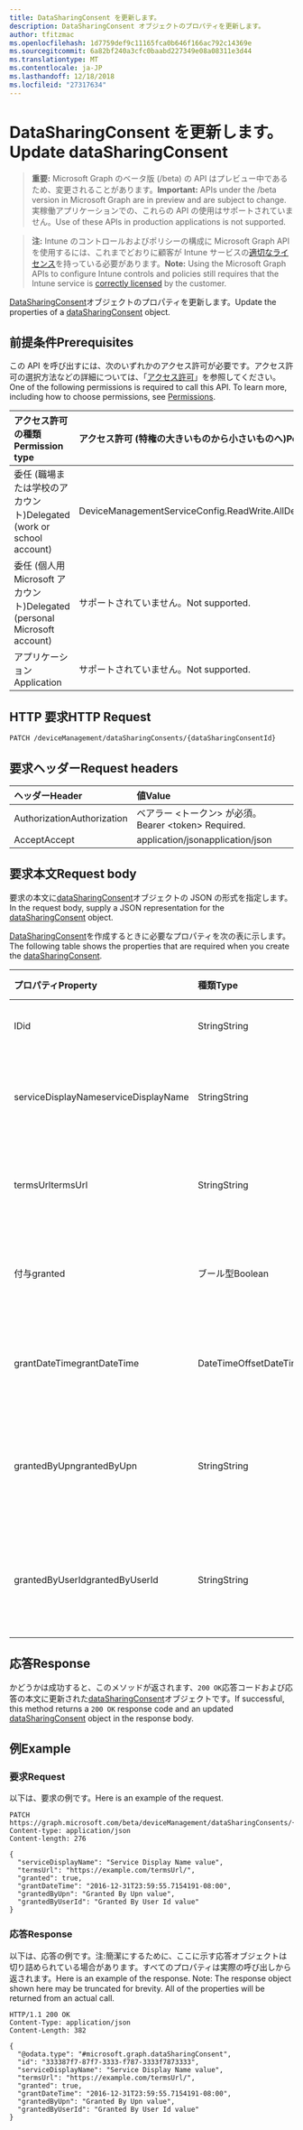 ```yaml
---
title: DataSharingConsent を更新します。
description: DataSharingConsent オブジェクトのプロパティを更新します。
author: tfitzmac
ms.openlocfilehash: 1d7759def9c11165fca0b646f166ac792c14369e
ms.sourcegitcommit: 6a82bf240a3cfc0baabd227349e08a08311e3d44
ms.translationtype: MT
ms.contentlocale: ja-JP
ms.lasthandoff: 12/18/2018
ms.locfileid: "27317634"
---
```

# <a name="update-datasharingconsent"></a><span data-ttu-id="10c91-103">DataSharingConsent を更新します。</span><span class="sxs-lookup"><span data-stu-id="10c91-103">Update dataSharingConsent</span></span>

> <span data-ttu-id="10c91-104">**重要:** Microsoft Graph のベータ版 (/beta) の API はプレビュー中であるため、変更されることがあります。</span><span class="sxs-lookup"><span data-stu-id="10c91-104">**Important:** APIs under the /beta version in Microsoft Graph are in preview and are subject to change.</span></span> <span data-ttu-id="10c91-105">実稼働アプリケーションでの、これらの API の使用はサポートされていません。</span><span class="sxs-lookup"><span data-stu-id="10c91-105">Use of these APIs in production applications is not supported.</span></span>

> <span data-ttu-id="10c91-106">**注:** Intune のコントロールおよびポリシーの構成に Microsoft Graph API を使用するには、これまでどおりに顧客が Intune サービスの[適切なライセンス](https://go.microsoft.com/fwlink/?linkid=839381)を持っている必要があります。</span><span class="sxs-lookup"><span data-stu-id="10c91-106">**Note:** Using the Microsoft Graph APIs to configure Intune controls and policies still requires that the Intune service is [correctly licensed](https://go.microsoft.com/fwlink/?linkid=839381) by the customer.</span></span>

<span data-ttu-id="10c91-107">[DataSharingConsent](../resources/intune-devices-datasharingconsent.md)オブジェクトのプロパティを更新します。</span><span class="sxs-lookup"><span data-stu-id="10c91-107">Update the properties of a [dataSharingConsent](../resources/intune-devices-datasharingconsent.md) object.</span></span>
## <a name="prerequisites"></a><span data-ttu-id="10c91-108">前提条件</span><span class="sxs-lookup"><span data-stu-id="10c91-108">Prerequisites</span></span>
<span data-ttu-id="10c91-p102">この API を呼び出すには、次のいずれかのアクセス許可が必要です。アクセス許可の選択方法などの詳細については、「[アクセス許可](/graph/permissions-reference)」を参照してください。</span><span class="sxs-lookup"><span data-stu-id="10c91-p102">One of the following permissions is required to call this API. To learn more, including how to choose permissions, see [Permissions](/graph/permissions-reference).</span></span>

|<span data-ttu-id="10c91-111">アクセス許可の種類</span><span class="sxs-lookup"><span data-stu-id="10c91-111">Permission type</span></span>|<span data-ttu-id="10c91-112">アクセス許可 (特権の大きいものから小さいものへ)</span><span class="sxs-lookup"><span data-stu-id="10c91-112">Permissions (from most to least privileged)</span></span>|
|:---|:---|
|<span data-ttu-id="10c91-113">委任 (職場または学校のアカウント)</span><span class="sxs-lookup"><span data-stu-id="10c91-113">Delegated (work or school account)</span></span>|<span data-ttu-id="10c91-114">DeviceManagementServiceConfig.ReadWrite.All</span><span class="sxs-lookup"><span data-stu-id="10c91-114">DeviceManagementServiceConfig.ReadWrite.All</span></span>|
|<span data-ttu-id="10c91-115">委任 (個人用 Microsoft アカウント)</span><span class="sxs-lookup"><span data-stu-id="10c91-115">Delegated (personal Microsoft account)</span></span>|<span data-ttu-id="10c91-116">サポートされていません。</span><span class="sxs-lookup"><span data-stu-id="10c91-116">Not supported.</span></span>|
|<span data-ttu-id="10c91-117">アプリケーション</span><span class="sxs-lookup"><span data-stu-id="10c91-117">Application</span></span>|<span data-ttu-id="10c91-118">サポートされていません。</span><span class="sxs-lookup"><span data-stu-id="10c91-118">Not supported.</span></span>|

## <a name="http-request"></a><span data-ttu-id="10c91-119">HTTP 要求</span><span class="sxs-lookup"><span data-stu-id="10c91-119">HTTP Request</span></span>
<!-- {
  "blockType": "ignored"
}
-->
``` http
PATCH /deviceManagement/dataSharingConsents/{dataSharingConsentId}
```

## <a name="request-headers"></a><span data-ttu-id="10c91-120">要求ヘッダー</span><span class="sxs-lookup"><span data-stu-id="10c91-120">Request headers</span></span>
|<span data-ttu-id="10c91-121">ヘッダー</span><span class="sxs-lookup"><span data-stu-id="10c91-121">Header</span></span>|<span data-ttu-id="10c91-122">値</span><span class="sxs-lookup"><span data-stu-id="10c91-122">Value</span></span>|
|:---|:---|
|<span data-ttu-id="10c91-123">Authorization</span><span class="sxs-lookup"><span data-stu-id="10c91-123">Authorization</span></span>|<span data-ttu-id="10c91-124">ベアラー &lt;トークン&gt; が必須。</span><span class="sxs-lookup"><span data-stu-id="10c91-124">Bearer &lt;token&gt; Required.</span></span>|
|<span data-ttu-id="10c91-125">Accept</span><span class="sxs-lookup"><span data-stu-id="10c91-125">Accept</span></span>|<span data-ttu-id="10c91-126">application/json</span><span class="sxs-lookup"><span data-stu-id="10c91-126">application/json</span></span>|

## <a name="request-body"></a><span data-ttu-id="10c91-127">要求本文</span><span class="sxs-lookup"><span data-stu-id="10c91-127">Request body</span></span>
<span data-ttu-id="10c91-128">要求の本文に[dataSharingConsent](../resources/intune-devices-datasharingconsent.md)オブジェクトの JSON の形式を指定します。</span><span class="sxs-lookup"><span data-stu-id="10c91-128">In the request body, supply a JSON representation for the [dataSharingConsent](../resources/intune-devices-datasharingconsent.md) object.</span></span>

<span data-ttu-id="10c91-129">[DataSharingConsent](../resources/intune-devices-datasharingconsent.md)を作成するときに必要なプロパティを次の表に示します。</span><span class="sxs-lookup"><span data-stu-id="10c91-129">The following table shows the properties that are required when you create the [dataSharingConsent](../resources/intune-devices-datasharingconsent.md).</span></span>

|<span data-ttu-id="10c91-130">プロパティ</span><span class="sxs-lookup"><span data-stu-id="10c91-130">Property</span></span>|<span data-ttu-id="10c91-131">種類</span><span class="sxs-lookup"><span data-stu-id="10c91-131">Type</span></span>|<span data-ttu-id="10c91-132">説明</span><span class="sxs-lookup"><span data-stu-id="10c91-132">Description</span></span>|
|:---|:---|:---|
|<span data-ttu-id="10c91-133">ID</span><span class="sxs-lookup"><span data-stu-id="10c91-133">id</span></span>|<span data-ttu-id="10c91-134">String</span><span class="sxs-lookup"><span data-stu-id="10c91-134">String</span></span>|<span data-ttu-id="10c91-135">データ共有同意 Id</span><span class="sxs-lookup"><span data-stu-id="10c91-135">The data sharing consent Id</span></span>|
|<span data-ttu-id="10c91-136">serviceDisplayName</span><span class="sxs-lookup"><span data-stu-id="10c91-136">serviceDisplayName</span></span>|<span data-ttu-id="10c91-137">String</span><span class="sxs-lookup"><span data-stu-id="10c91-137">String</span></span>|<span data-ttu-id="10c91-138">サービス作業の流れの表示名</span><span class="sxs-lookup"><span data-stu-id="10c91-138">The display name of the service work flow</span></span>|
|<span data-ttu-id="10c91-139">termsUrl</span><span class="sxs-lookup"><span data-stu-id="10c91-139">termsUrl</span></span>|<span data-ttu-id="10c91-140">String</span><span class="sxs-lookup"><span data-stu-id="10c91-140">String</span></span>|<span data-ttu-id="10c91-141">同意の共有データの TermsUrl</span><span class="sxs-lookup"><span data-stu-id="10c91-141">The TermsUrl for the data sharing consent</span></span>|
|<span data-ttu-id="10c91-142">付与</span><span class="sxs-lookup"><span data-stu-id="10c91-142">granted</span></span>|<span data-ttu-id="10c91-143">ブール型</span><span class="sxs-lookup"><span data-stu-id="10c91-143">Boolean</span></span>|<span data-ttu-id="10c91-144">同意の共有データに付与されている状態</span><span class="sxs-lookup"><span data-stu-id="10c91-144">The granted state for the data sharing consent</span></span>|
|<span data-ttu-id="10c91-145">grantDateTime</span><span class="sxs-lookup"><span data-stu-id="10c91-145">grantDateTime</span></span>|<span data-ttu-id="10c91-146">DateTimeOffset</span><span class="sxs-lookup"><span data-stu-id="10c91-146">DateTimeOffset</span></span>|<span data-ttu-id="10c91-147">同意は、このアカウントに与えられました。</span><span class="sxs-lookup"><span data-stu-id="10c91-147">The time consent was granted for this account</span></span>|
|<span data-ttu-id="10c91-148">grantedByUpn</span><span class="sxs-lookup"><span data-stu-id="10c91-148">grantedByUpn</span></span>|<span data-ttu-id="10c91-149">String</span><span class="sxs-lookup"><span data-stu-id="10c91-149">String</span></span>|<span data-ttu-id="10c91-150">このアカウントに許可を付与するユーザーの Upn</span><span class="sxs-lookup"><span data-stu-id="10c91-150">The Upn of the user that granted consent for this account</span></span>|
|<span data-ttu-id="10c91-151">grantedByUserId</span><span class="sxs-lookup"><span data-stu-id="10c91-151">grantedByUserId</span></span>|<span data-ttu-id="10c91-152">String</span><span class="sxs-lookup"><span data-stu-id="10c91-152">String</span></span>|<span data-ttu-id="10c91-153">このアカウントに許可を付与するユーザーのユーザー Id</span><span class="sxs-lookup"><span data-stu-id="10c91-153">The UserId of the user that granted consent for this account</span></span>|



## <a name="response"></a><span data-ttu-id="10c91-154">応答</span><span class="sxs-lookup"><span data-stu-id="10c91-154">Response</span></span>
<span data-ttu-id="10c91-155">かどうかは成功すると、このメソッドが返されます、`200 OK`応答コードおよび応答の本文に更新された[dataSharingConsent](../resources/intune-devices-datasharingconsent.md)オブジェクトです。</span><span class="sxs-lookup"><span data-stu-id="10c91-155">If successful, this method returns a `200 OK` response code and an updated [dataSharingConsent](../resources/intune-devices-datasharingconsent.md) object in the response body.</span></span>

## <a name="example"></a><span data-ttu-id="10c91-156">例</span><span class="sxs-lookup"><span data-stu-id="10c91-156">Example</span></span>
### <a name="request"></a><span data-ttu-id="10c91-157">要求</span><span class="sxs-lookup"><span data-stu-id="10c91-157">Request</span></span>
<span data-ttu-id="10c91-158">以下は、要求の例です。</span><span class="sxs-lookup"><span data-stu-id="10c91-158">Here is an example of the request.</span></span>
``` http
PATCH https://graph.microsoft.com/beta/deviceManagement/dataSharingConsents/{dataSharingConsentId}
Content-type: application/json
Content-length: 276

{
  "serviceDisplayName": "Service Display Name value",
  "termsUrl": "https://example.com/termsUrl/",
  "granted": true,
  "grantDateTime": "2016-12-31T23:59:55.7154191-08:00",
  "grantedByUpn": "Granted By Upn value",
  "grantedByUserId": "Granted By User Id value"
}
```

### <a name="response"></a><span data-ttu-id="10c91-159">応答</span><span class="sxs-lookup"><span data-stu-id="10c91-159">Response</span></span>
<span data-ttu-id="10c91-p103">以下は、応答の例です。注:簡潔にするために、ここに示す応答オブジェクトは切り詰められている場合があります。すべてのプロパティは実際の呼び出しから返されます。</span><span class="sxs-lookup"><span data-stu-id="10c91-p103">Here is an example of the response. Note: The response object shown here may be truncated for brevity. All of the properties will be returned from an actual call.</span></span>
``` http
HTTP/1.1 200 OK
Content-Type: application/json
Content-Length: 382

{
  "@odata.type": "#microsoft.graph.dataSharingConsent",
  "id": "333387f7-87f7-3333-f787-3333f7873333",
  "serviceDisplayName": "Service Display Name value",
  "termsUrl": "https://example.com/termsUrl/",
  "granted": true,
  "grantDateTime": "2016-12-31T23:59:55.7154191-08:00",
  "grantedByUpn": "Granted By Upn value",
  "grantedByUserId": "Granted By User Id value"
}
```






